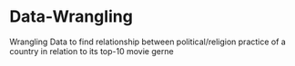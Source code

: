 # Data-Wrangling
Wrangling Data to find relationship between political/religion practice of a country in relation to its top-10 movie gerne 
